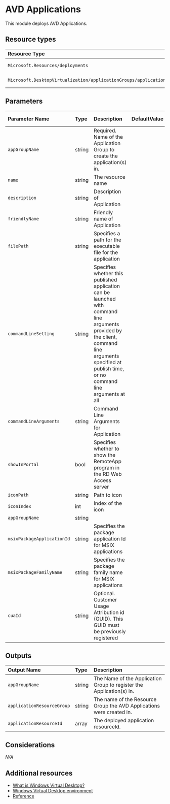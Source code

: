 # AVD Applications

This module deploys AVD Applications.



## Resource types

|Resource Type|ApiVersion|
|:--|:--|
|`Microsoft.Resources/deployments`|2018-02-01|
|`Microsoft.DesktopVirtualization/applicationGroups/applications`|2021-07-12|


## Parameters

| Parameter Name | Type | Description | DefaultValue | Possible values |
| :-- | :-- | :-- | :-- | :-- |
| `appGroupName` | string | Required. Name of the Application Group to create the application(s) in. |  |  |
| `name` | string | The resource name |  |  |
| `description` | string | Description of Application |  |  |
| `friendlyName` | string | Friendly name of Application |  |  |
| `filePath` | string | Specifies a path for the executable file for the application |  |  |
| `commandLineSetting` | string | Specifies whether this published application can be launched with command line arguments provided by the client, command line arguments specified at publish time, or no command line arguments at all |  |  Allow, DoNotAllow, Require |
| `commandLineArguments` | string | Command Line Arguments for Application |  |  |
| `showInPortal` | bool | Specifies whether to show the RemoteApp program in the RD Web Access server |  |  |
| `iconPath` | string | Path to icon |  |  |
| `iconIndex` | int | Index of the icon |  |  |
| `appGroupName` | string |  |  |  |
| `msixPackageApplicationId` | string | Specifies the package application Id for MSIX applications |  |  |
| `msixPackageFamilyName` | string | Specifies the package family name for MSIX applications |  |  |
| `cuaId` | string | Optional. Customer Usage Attribution id (GUID). This GUID must be previously registered |  |  |

## Outputs

| Output Name | Type | Description |
| :-- | :-- | :-- |
| `appGroupName` | string | The Name of the Application Group to register the Application(s) in. |
| `applicationResourceGroup` | string | The name of the Resource Group the AVD Applications were created in. |
| `applicationResourceId` | array | The deployed application resourceId. |


## Considerations

*N/A*

## Additional resources

- [What is Windows Virtual Desktop?](https://docs.microsoft.com/en-us/azure/virtual-desktop/overview)
- [Windows Virtual Desktop environment](https://docs.microsoft.com/en-us/azure/virtual-desktop/environment-setup)
- [Reference](https://docs.microsoft.com/en-us/azure/templates/microsoft.desktopvirtualization/2021-07-12/applicationgroups/applications)
